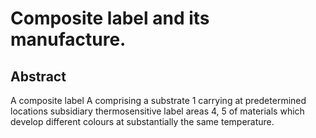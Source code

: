 # Composite label and its manufacture.

## Abstract
A composite label A comprising a substrate 1 carrying at predetermined locations subsidiary thermosensitive label areas 4, 5 of materials which develop different colours at substantially the same temperature.